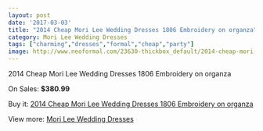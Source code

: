 ```yaml
---
layout: post
date: '2017-03-03'
title: "2014 Cheap Mori Lee Wedding Dresses 1806 Embroidery on organza"
category: Mori Lee Wedding Dresses
tags: ["charming","dresses","formal","cheap","party"]
image: http://www.neoformal.com/23630-thickbox_default/2014-cheap-mori-lee-wedding-dresses-1806-embroidery-on-organza.jpg
---
```

2014 Cheap Mori Lee Wedding Dresses 1806 Embroidery on organza

On Sales: **$380.99**
<a href="https://www.neoformal.com/en/mori-lee-wedding-dresses-2014/7927-2014-cheap-mori-lee-wedding-dresses-1806-embroidery-on-organza.html"><amp-img layout="responsive" width="600" height="600" src="//www.neoformal.com/23630-thickbox_default/2014-cheap-mori-lee-wedding-dresses-1806-embroidery-on-organza.jpg" alt="2014 Cheap Mori Lee Wedding Dresses 1806 Embroidery on organza 0" /></a>
<a href="https://www.neoformal.com/en/mori-lee-wedding-dresses-2014/7927-2014-cheap-mori-lee-wedding-dresses-1806-embroidery-on-organza.html"><amp-img layout="responsive" width="600" height="600" src="//www.neoformal.com/23631-thickbox_default/2014-cheap-mori-lee-wedding-dresses-1806-embroidery-on-organza.jpg" alt="2014 Cheap Mori Lee Wedding Dresses 1806 Embroidery on organza 1" /></a>

Buy it: [2014 Cheap Mori Lee Wedding Dresses 1806 Embroidery on organza](https://www.neoformal.com/en/mori-lee-wedding-dresses-2014/7927-2014-cheap-mori-lee-wedding-dresses-1806-embroidery-on-organza.html "2014 Cheap Mori Lee Wedding Dresses 1806 Embroidery on organza")

View more: [Mori Lee Wedding Dresses](https://www.neoformal.com/en/67-mori-lee-wedding-dresses-2014 "Mori Lee Wedding Dresses")
